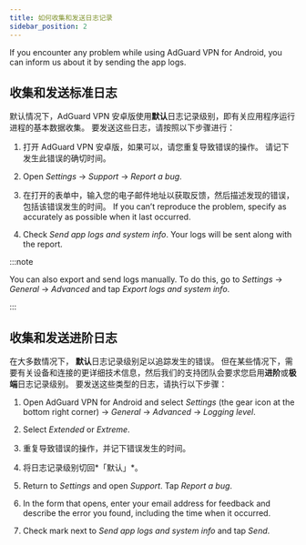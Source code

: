 ```yaml
---
title: 如何收集和发送日志记录
sidebar_position: 2
---
```


If you encounter any problem while using AdGuard VPN for Android, you can inform us about it by sending the app logs.

## 收集和发送标准日志

默认情况下，AdGuard VPN 安卓版使用**默认**日志记录级别，即有关应用程序运行进程的基本数据收集。 要发送这些日志，请按照以下步骤进行：

1. 打开 AdGuard VPN 安卓版，如果可以，请您重复导致错误的操作。 请记下发生此错误的确切时间。

1. Open *Settings* → *Support* → *Report a bug*.

1. 在打开的表单中，输入您的电子邮件地址以获取反馈，然后描述发现的错误，包括该错误发生的时间。 If you can’t reproduce the problem, specify as accurately as possible when it last occurred.

1. Check *Send app logs and system info*. Your logs will be sent along with the report.

:::note

You can also export and send logs manually. To do this, go to *Settings* → *General* → *Advanced* and tap *Export logs and system info*.

:::

## 收集和发送进阶日志

在大多数情况下， **默认**日志记录级别足以追踪发生的错误。 但在某些情况下，需要有关设备和连接的更详细技术信息，然后我们的支持团队会要求您启用**进阶**或**极端**日志记录级别。 要发送这些类型的日志，请执行以下步骤：

1. Open AdGuard VPN for Android and select *Settings* (the gear icon at the bottom right corner) → *General* → *Advanced* → *Logging level*.

1. Select *Extended* or *Extreme*.

1. 重复导致错误的操作，并记下错误发生的时间。

1. 将日志记录级别切回*「默认」*。

1. Return to *Settings* and open *Support*. Tap *Report a bug*.

1. In the form that opens, enter your email address for feedback and describe the error you found, including the time when it occurred.

1. Check mark next to *Send app logs and system info* and tap *Send*.
